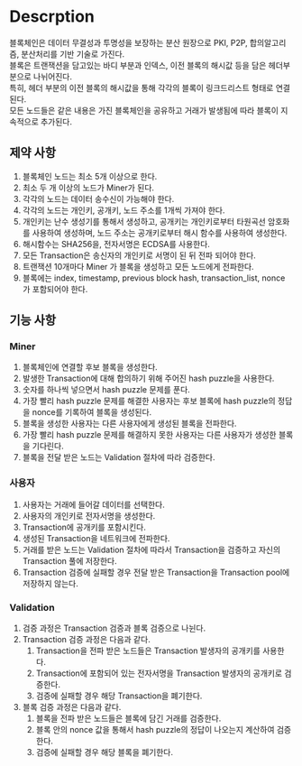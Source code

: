 # Descrption
블록체인은 데이터 무결성과 투명성을 보장하는 분산 원장으로 PKI, P2P, 합의알고리즘, 분산처리를 기반 기술로 가진다.  
블록은 트랜잭션을 담고있는 바디 부분과 인덱스, 이전 블록의 해시값 등을 담은 헤더부분으로 나뉘어진다.  
특히, 헤더 부분의 이전 블록의 해시값을 통해 각각의 블록이 링크드리스트 형태로 연결된다.  
모든 노드들은 같은 내용은 가진 블록체인을 공유하고 거래가 발생됨에 따라 블록이 지속적으로 추가된다.

## 제약 사항
1.	블록체인 노드는 최소 5개 이상으로 한다.
2.	최소 두 개 이상의 노드가 Miner가 된다.
3.	각각의 노드는 데이터 송수신이 가능해야 한다.
4.	각각의 노드는 개인키, 공개키, 노드 주소를 1개씩 가져야 한다. 
5.	개인키는 난수 생성기를 통해서 생성하고, 공개키는 개인키로부터 타원곡선 암호화를   사용하여 생성하며, 노드 주소는 공개키로부터 해시 함수를 사용하여 생성한다.
6.	해시함수는 SHA256을, 전자서명은 ECDSA를 사용한다.
7.	모든 Transaction은 송신자의 개인키로 서명이 된 뒤 전파 되어야 한다.
8.	트랜잭션 10개마다 Miner 가 블록을 생성하고 모든 노드에게 전파한다.
9.	블록에는 index, timestamp, previous block hash, transaction_list, nonce 가 포함되어야 한다. 

## 기능 사항
### Miner
1.	블록체인에 연결할 후보 블록을 생성한다.
2.	발생한 Transaction에 대해 합의하기 위해 주어진 hash puzzle을 사용한다.
3.	숫자를 하나씩 넣으면서 hash puzzle 문제를 푼다.
4.	가장 빨리 hash puzzle 문제를 해결한 사용자는 후보 블록에 hash puzzle의 정답을 nonce를 기록하여 블록을 생성된다.
5.	블록을 생성한 사용자는 다른 사용자에게 생성된 블록을 전파한다.
6.	가장 빨리 hash puzzle 문제를 해결하지 못한 사용자는 다른 사용자가 생성한 블록을 기다린다.
7.	블록을 전달 받은 노드는 Validation 절차에 따라 검증한다. 

### 사용자
1.	사용자는 거래에 들어갈 데이터를 선택한다.
2.	사용자의 개인키로 전자서명을 생성한다.
3.	Transaction에 공개키를 포함시킨다.
4.	생성된 Transaction을 네트워크에 전파한다.
5.	거래를 받은 노드는 Validation 절차에 따라서 Transaction을 검증하고 자신의 Transaction 풀에 저장한다.
6.	Transaction 검증에 실패할 경우 전달 받은 Transaction을 Transaction pool에 저장하지 않는다.

### Validation
1.	검증 과정은 Transaction 검증과 블록 검증으로 나뉜다.
2.	Transaction 검증 과정은 다음과 같다.  
    1. Transaction을 전파 받은 노드들은 Transaction 발생자의 공개키를 사용한다.  
    2. Transaction에 포함되어 있는 전자서명을 Transaction 발생자의 공개키로 검증한다.  
    3.	검증에 실패할 경우 해당 Transaction을 폐기한다.
3.	블록 검증 과정은 다음과 같다.  
    1.	블록을 전파 받은 노드들은 블록에 담긴 거래를 검증한다.  
    2.	블록 안의 nonce 값을 통해서 hash puzzle의 정답이 나오는지 계산하여 검증한다.  
    3.	검증에 실패할 경우 해당 블록을 폐기한다.   
